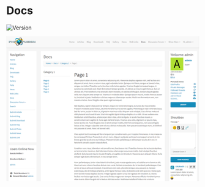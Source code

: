 # Docs

![Version](https://img.shields.io/badge/Version-1.0.1-blue.svg)


![Preview](screenshot.png)
